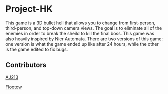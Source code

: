 # Project-HK
  This game is a 3D bullet hell that allows you to change from first-person, third-person, and top-down camera views. The goal is to eliminate all of the enemies in order to break the sheild to kill the final boss. This game was also heavily inspired by Nier Automata. There are two versions of this game: one version is what the game ended up like after 24 hours, while the other is the game edited to fix bugs.

## Contributors
<a href="https://github.com/AJ213">AJ213</a> 

<a href="https://github.com/Flootow">Flootow</a>


